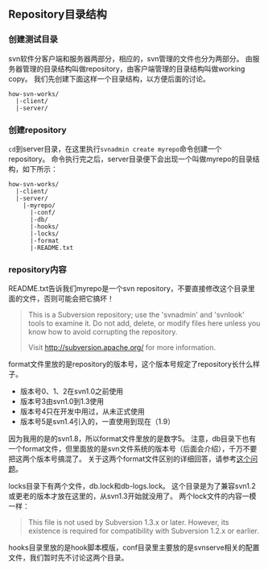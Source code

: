 ## Repository目录结构

### 创建测试目录

svn软件分客户端和服务器两部分，相应的，svn管理的文件也分为两部分。
由服务器管理的目录结构叫做repository，由客户端管理的目录结构叫做working copy。
我们先创建下面这样一个目录结构，以方便后面的讨论。

```
how-svn-works/
  |-client/
  |-server/
```

### 创建repository

`cd`到server目录，在这里执行`svnadmin create myrepo`命令创建一个repository。
命令执行完之后，server目录便下会出现一个叫做myrepo的目录结构，如下所示：

```
how-svn-works/
  |-client/
  |-server/
    |-myrepo/
      |-conf/
      |-db/
      |-hooks/
      |-locks/
      |-format
      |-README.txt
```

### repository内容

README.txt告诉我们myrepo是一个svn repository，不要直接修改这个目录里面的文件，否则可能会把它搞坏！
> This is a Subversion repository; use the 'svnadmin' and 'svnlook' 
> tools to examine it.  Do not add, delete, or modify files here 
> unless you know how to avoid corrupting the repository.
>
> Visit http://subversion.apache.org/ for more information.

format文件里放的是repository的版本号，这个版本号规定了repository长什么样子。

* 版本号0、1、2在svn1.0之前使用
* 版本号3由svn1.0到1.3使用
* 版本号4只在开发中用过，从未正式使用
* 版本号5是svn1.4引入的，一直使用到现在（1.9）

因为我用的是的svn1.8，所以format文件里放的是数字5。
注意，db目录下也有一个format文件，但里面放的是svn文件系统的版本号（后面会介绍），千万不要把这两个版本号搞混了。
关于这两个format文件区别的详细回答，请参考[这个问题](http://serverfault.com/questions/277441/difference-between-the-format-and-db-format-files-in-a-subversion-repository)。

locks目录下有两个文件，db.lock和db-logs.lock。
这个目录是为了兼容svn1.2或更老的版本才放在这里的，从svn1.3开始就没用了。
两个lock文件的内容一模一样：
> This file is not used by Subversion 1.3.x or later.
> However, its existence is required for compatibility with
> Subversion 1.2.x or earlier.

hooks目录里放的是hook脚本模版，conf目录里主要放的是svnserve相关的配置文件，我们暂时先不讨论这两个目录。
